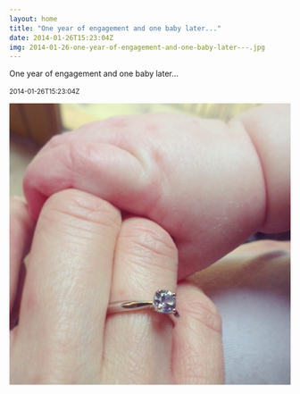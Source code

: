 ```yaml
---
layout: home
title: "One year of engagement and one baby later..."
date: 2014-01-26T15:23:04Z
img: 2014-01-26-one-year-of-engagement-and-one-baby-later---.jpg
---
```


One year of engagement and one baby later...

<small>2014-01-26T15:23:04Z</small>

![One year of engagement and one baby later...](2014-01-26-one-year-of-engagement-and-one-baby-later---.jpg)
